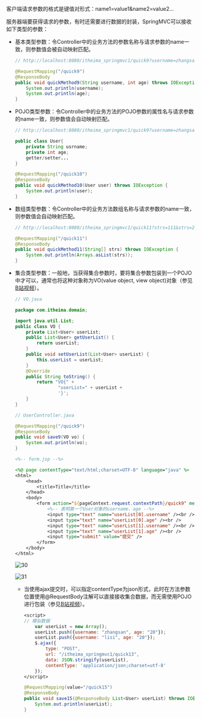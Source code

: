 客户端请求参数的格式是键值对形式：name1=value1&name2=value2…

服务器端要获得请求的参数，有时还需要进行数据的封装，SpringMVC可以接收如下类型的参数：

- 基本类型参数：令Controller中的业务方法的参数名称与请求参数的name一致，则参数值会被自动映射匹配。

    ```java
    // http://localhost:8080/itheima_springmvc1/quick9?username=zhangsan&age=12
    
    @RequestMapping("/quick9")
    @ResponseBody
    public void quickMethod9(String username, int age) throws IOException {
        System.out.println(username);
        System.out.println(age);
    }
    ```

- POJO类型参数：令Controller中的业务方法的POJO参数的属性名与请求参数的name一致，则参数值会自动映射匹配。

    ```java
    // http://localhost:8080/itheima_springmvc1/quick9?username=zhangsan&age=12
    
    public class User{
        private String usrname;
        private int age;
        getter/setter...
    }
    
    @RequestMapping("/quick10")
    @ResponseBody
    public void quickMethod10(User user) throws IOException {
        System.out.println(user);
    }
    ```

- 数组类型参数：令Controller中的业务方法数组名称与请求参数的name一致，则参数值会自动映射匹配。

    ```java
    // http://localhost:8080/itheima_springmvc1/quick11?strs=111&strs=222&strs=333
    
    @RequestMapping("/quick11")
    @ResponseBody
    public void quickMethod11(String[] strs) throws IOException {
        System.out.println(Arrays.asList(strs));
    }
    ```

- 集合类型参数：一般地，当获得集合参数时，要将集合参数包装到一个POJO中才可以，通常也将这种对象称为VO(value object, view object)对象（参见[B站视频](https://www.bilibili.com/video/BV1WZ4y1H7du?p=100)）。

    ```java
    // VO.java
    
    package com.itheima.domain;
    
    import java.util.List;
    public class VO {
        private List<User> userList;
        public List<User> getUserList() {
            return userList;
        }
        public void setUserList(List<User> userList) {
            this.userList = userList;
        }
        @Override
        public String toString() {
            return "VO{" +
                    "userList=" + userList +
                    '}';
        }
    }
    ```

    ```java
    // UserController.java
    
    @RequestMapping("/quick9")
    @ResponseBody
    public void save9(VO vo) {
        System.out.println(vo);
    }
    ```

    ```jsp
    <%-- form.jsp --%>
    
    <%@ page contentType="text/html;charset=UTF-8" language="java" %>
    <html>
        <head>
            <title>Title</title>
        </head>
        <body>
            <form action="${pageContext.request.contextPath}/quick9" method="post">
                <%-- 表明第一个User对象的username、age --%>
                <input type="text" name="userList[0].username" /><br />
                <input type="text" name="userList[0].age" /><br />
                <input type="text" name="userList[1].username" /><br />
                <input type="text" name="userList[1].age" /><br />
                <input type="submit" value="提交" />
            </form>
        </body>
    </html>
    ```

    ![30](https://chua-n.gitee.io/figure-bed/notebook/JavaWeb/SpringMVC/30.png)

    ![31](https://chua-n.gitee.io/figure-bed/notebook/JavaWeb/SpringMVC/31.png)

    - 当使用ajax提交时，可以指定contentType为json形式，此时在方法参数位置使用@RequestBody注解可以直接接收集合数据，而无需使用POJO进行包装（参见[B站视频](https://www.bilibili.com/video/BV1WZ4y1H7du?p=101)）。

        ```jsp
        <script>
        // 模拟数据
            var userList = new Array();
            userList.push({username: "zhangsan", age: "20"});
            userList.push({username: "lisi", age: "20"});
            $.ajax({
                type: "POST",
                url: "/itheima_springmvc1/quick13",
                data: JSON.stringify(userList),
                contentType: 'application/json;charset=utf-8'
            });
        </script>
        ```

        ```java
        @RequestMapping(value="/quick15")
        @ResponseBody
        public void save15(@ResponseBody List<User> userList) throws IOException {
            System.out.println(userList);
        }
        ```



